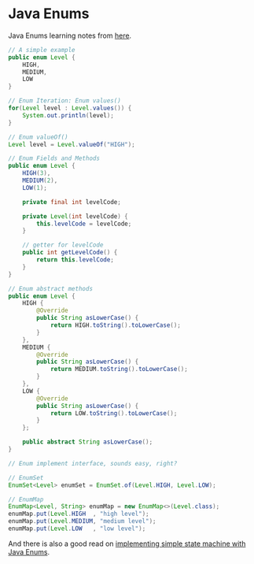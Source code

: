 # Java Enums

Java Enums learning notes from [here](http://tutorials.jenkov.com/java/enums.html).

```java
// A simple example
public enum Level {
    HIGH,
    MEDIUM,
    LOW
}

// Enum Iteration: Enum values()
for(Level level : Level.values()) {
    System.out.println(level);
}

// Enum valueOf()
Level level = Level.valueOf("HIGH");

// Enum Fields and Methods
public enum Level {
    HIGH(3),
    MEDIUM(2),
    LOW(1);

    private final int levelCode;

    private Level(int levelCode) {
        this.levelCode = levelCode;
    }

    // getter for levelCode
    public int getLevelCode() {
        return this.levelCode;
    }
}

// Enum abstract methods
public enum Level {
    HIGH {
        @Override
        public String asLowerCase() {
            return HIGH.toString().toLowerCase();
        }
    },
    MEDIUM {
        @Override
        public String asLowerCase() {
            return MEDIUM.toString().toLowerCase();
        }
    },
    LOW {
        @Override
        public String asLowerCase() {
            return LOW.toString().toLowerCase();
        }
    };

    public abstract String asLowerCase();
}

// Enum implement interface, sounds easy, right?

// EnumSet
EnumSet<Level> enumSet = EnumSet.of(Level.HIGH, Level.LOW);

// EnumMap
EnumMap<Level, String> enumMap = new EnumMap<>(Level.class);
enumMap.put(Level.HIGH  , "high level");
enumMap.put(Level.MEDIUM, "medium level");
enumMap.put(Level.LOW   , "low level");

```

And there is also a good read on [implementing simple state machine with Java Enums](https://www.baeldung.com/java-enum-simple-state-machine).
